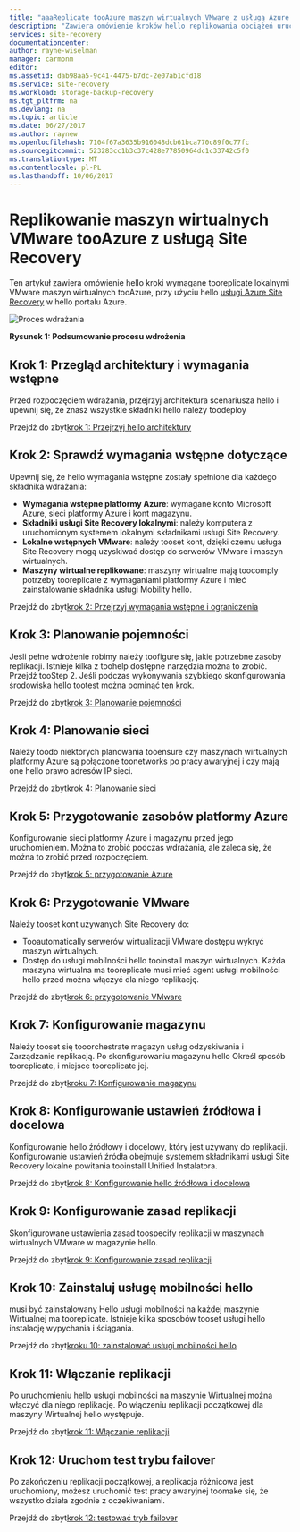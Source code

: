 ```yaml
---
title: "aaaReplicate tooAzure maszyn wirtualnych VMware z usługą Azure Site Recovery | Dokumentacja firmy Microsoft"
description: "Zawiera omówienie kroków hello replikowania obciążeń uruchomionych na maszynach wirtualnych VMware tooAzure"
services: site-recovery
documentationcenter: 
author: rayne-wiselman
manager: carmonm
editor: 
ms.assetid: dab98aa5-9c41-4475-b7dc-2e07ab1cfd18
ms.service: site-recovery
ms.workload: storage-backup-recovery
ms.tgt_pltfrm: na
ms.devlang: na
ms.topic: article
ms.date: 06/27/2017
ms.author: raynew
ms.openlocfilehash: 7104f67a3635b916048dcb61bca770c89f0c77fc
ms.sourcegitcommit: 523283cc1b3c37c428e77850964dc1c33742c5f0
ms.translationtype: MT
ms.contentlocale: pl-PL
ms.lasthandoff: 10/06/2017
---
```

# <a name="replicate-vmware-vms-tooazure-with-site-recovery"></a>Replikowanie maszyn wirtualnych VMware tooAzure z usługą Site Recovery

Ten artykuł zawiera omówienie hello kroki wymagane tooreplicate lokalnymi VMware maszyn wirtualnych tooAzure, przy użyciu hello [usługi Azure Site Recovery](site-recovery-overview.md) w hello portalu Azure.


![Proces wdrażania](./media/vmware-walkthrough-overview/vmware-to-azure-process.png)

**Rysunek 1: Podsumowanie procesu wdrożenia**

## <a name="step-1-review-architecture-and-prerequisites"></a>Krok 1: Przegląd architektury i wymagania wstępne

Przed rozpoczęciem wdrażania, przejrzyj architektura scenariusza hello i upewnij się, że znasz wszystkie składniki hello należy toodeploy

Przejdź do zbyt[krok 1: Przejrzyj hello architektury](vmware-walkthrough-architecture.md)


## <a name="step-2-review-prerequisites"></a>Krok 2: Sprawdź wymagania wstępne dotyczące

Upewnij się, że hello wymagania wstępne zostały spełnione dla każdego składnika wdrażania:

- **Wymagania wstępne platformy Azure**: wymagane konto Microsoft Azure, sieci platformy Azure i kont magazynu.
- **Składniki usługi Site Recovery lokalnymi**: należy komputera z uruchomionym systemem lokalnymi składnikami usługi Site Recovery.
- **Lokalne wstępnych VMware**: należy tooset kont, dzięki czemu usługa Site Recovery mogą uzyskiwać dostęp do serwerów VMware i maszyn wirtualnych.
- **Maszyny wirtualne replikowane**: maszyny wirtualne mają toocomply potrzeby tooreplicate z wymaganiami platformy Azure i mieć zainstalowanie składnika usługi Mobility hello.

Przejdź do zbyt[krok 2: Przejrzyj wymagania wstępne i ograniczenia](vmware-walkthrough-prerequisites.md)

## <a name="step-3-plan-capacity"></a>Krok 3: Planowanie pojemności

Jeśli pełne wdrożenie robimy należy toofigure się, jakie potrzebne zasoby replikacji. Istnieje kilka z toohelp dostępne narzędzia można to zrobić. Przejdź tooStep 2. Jeśli podczas wykonywania szybkiego skonfigurowania środowiska hello tootest można pominąć ten krok.

Przejdź do zbyt[krok 3: Planowanie pojemności](vmware-walkthrough-capacity.md)

## <a name="step-4-plan-networking"></a>Krok 4: Planowanie sieci

Należy toodo niektórych planowania tooensure czy maszynach wirtualnych platformy Azure są połączone toonetworks po pracy awaryjnej i czy mają one hello prawo adresów IP sieci.

Przejdź do zbyt[krok 4: Planowanie sieci](vmware-walkthrough-network.md)

##  <a name="step-5-prepare-azure-resources"></a>Krok 5: Przygotowanie zasobów platformy Azure

Konfigurowanie sieci platformy Azure i magazynu przed jego uruchomieniem. Można to zrobić podczas wdrażania, ale zaleca się, że można to zrobić przed rozpoczęciem.

Przejdź do zbyt[krok 5: przygotowanie Azure](vmware-walkthrough-prepare-azure.md)


## <a name="step-6-prepare-vmware"></a>Krok 6: Przygotowanie VMware

Należy tooset kont używanych Site Recovery do:

- Tooautomatically serwerów wirtualizacji VMware dostępu wykryć maszyn wirtualnych.
- Dostęp do usługi mobilności hello tooinstall maszyn wirtualnych. Każda maszyna wirtualna ma tooreplicate musi mieć agent usługi mobilności hello przed można włączyć dla niego replikację.

Przejdź do zbyt[krok 6: przygotowanie VMware](vmware-walkthrough-prepare-vmware.md)

## <a name="step-7-set-up-a-vault"></a>Krok 7: Konfigurowanie magazynu

Należy tooset się tooorchestrate magazyn usług odzyskiwania i Zarządzanie replikacją. Po skonfigurowaniu magazynu hello Określ sposób tooreplicate, i miejsce tooreplicate jej.

Przejdź do zbyt[kroku 7: Konfigurowanie magazynu](vmware-walkthrough-create-vault.md)

## <a name="step-8-configure-source-and-target-settings"></a>Krok 8: Konfigurowanie ustawień źródłowa i docelowa

Konfigurowanie hello źródłowy i docelowy, który jest używany do replikacji. Konfigurowanie ustawień źródła obejmuje systemem składnikami usługi Site Recovery lokalne powitania tooinstall Unified Instalatora.

Przejdź do zbyt[krok 8: Konfigurowanie hello źródłowa i docelowa](vmware-walkthrough-source-target.md)

## <a name="step-9-set-up-a-replication-policy"></a>Krok 9: Konfigurowanie zasad replikacji

Skonfigurowane ustawienia zasad toospecify replikacji w maszynach wirtualnych VMware w magazynie hello.

Przejdź do zbyt[krok 9: Konfigurowanie zasad replikacji](vmware-walkthrough-replication.md)

## <a name="step-10-install-hello-mobility-service"></a>Krok 10: Zainstaluj usługę mobilności hello

musi być zainstalowany Hello usługi mobilności na każdej maszynie Wirtualnej ma tooreplicate. Istnieje kilka sposobów tooset usługi hello instalację wypychania i ściągania.

Przejdź do zbyt[kroku 10: zainstalować usługi mobilności hello](vmware-walkthrough-install-mobility.md)

## <a name="step-11-enable-replication"></a>Krok 11: Włączanie replikacji

Po uruchomieniu hello usługi mobilności na maszynie Wirtualnej można włączyć dla niego replikację. Po włączeniu replikacji początkowej dla maszyny Wirtualnej hello występuje.

Przejdź do zbyt[krok 11: Włączanie replikacji](vmware-walkthrough-enable-replication.md)

## <a name="step-12-run-a-test-failover"></a>Krok 12: Uruchom test trybu failover

Po zakończeniu replikacji początkowej, a replikacja różnicowa jest uruchomiony, możesz uruchomić test pracy awaryjnej toomake się, że wszystko działa zgodnie z oczekiwaniami.

Przejdź do zbyt[krok 12: testować tryb failover](vmware-walkthrough-test-failover.md)
